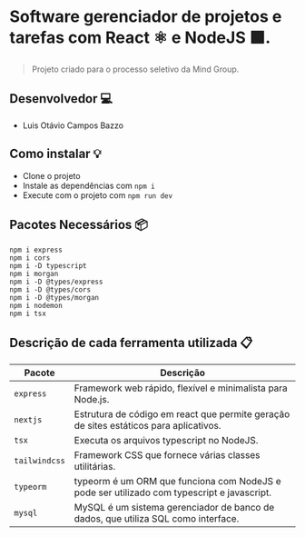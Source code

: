 # Software gerenciador de projetos e tarefas com React ⚛ e NodeJS 🟩.
> Projeto criado para o processo seletivo da Mind Group.

## Desenvolvedor 💻
* Luis Otávio Campos Bazzo

## Como instalar 💡
- Clone o projeto
- Instale as dependências com ```npm i```
- Execute com o projeto com ```npm run dev```

## Pacotes Necessários 📦
```
npm i express
npm i cors
npm i -D typescript
npm i morgan
npm i -D @types/express
npm i -D @types/cors
npm i -D @types/morgan
npm i nodemon
npm i tsx

```

## Descrição de cada ferramenta utilizada 📋
<table><thead><tr><th>Pacote</th><th>Descrição</th></tr></thead><tbody><tr><td><code>express</code></td><td>Framework web rápido, flexível e minimalista para Node.js.</td></tr><tr><td><code>nextjs</code></td><td>Estrutura de código em react que permite geração de sites estáticos para aplicativos.</td></tr><tr><td><code>tsx</code></td><td>Executa os arquivos typescript no NodeJS.</td></tr><tr><td><code>tailwindcss</code></td><td>Framework CSS que fornece várias classes utilitárias.</td></tr><tr><td><code>typeorm</code></td><td>typeorm é um ORM que funciona com NodeJS e pode ser utilizado com typescript e javascript.</td></tr><tr><td><code>mysql</code></td><td>MySQL é um sistema gerenciador de banco de dados, que utiliza SQL como interface.</td></tr></tbody></table>
